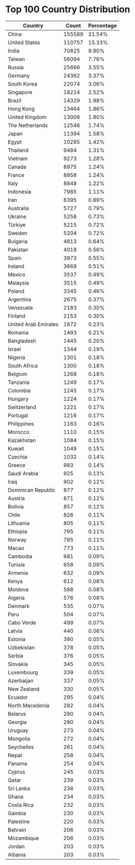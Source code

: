 # Top 100 Country Distribution
| Country | Count | Percentage |
|----|----|----|
| China | 155589 | 21.54% |
| United States | 110757 | 15.33% |
| India | 70825 | 9.80% |
| Taiwan | 56094 | 7.76% |
| Russia | 25666 | 3.55% |
| Germany | 24362 | 3.37% |
| South Korea | 22074 | 3.06% |
| Singapore | 18214 | 2.52% |
| Brazil | 14329 | 1.98% |
| Hong Kong | 13464 | 1.86% |
| United Kingdom | 13008 | 1.80% |
| The Netherlands | 12546 | 1.74% |
| Japan | 11394 | 1.58% |
| Egypt | 10285 | 1.42% |
| Thailand | 9484 | 1.31% |
| Vietnam | 9273 | 1.28% |
| Canada | 8975 | 1.24% |
| France | 8958 | 1.24% |
| Italy | 8848 | 1.22% |
| Indonesia | 7985 | 1.11% |
| Iran | 6395 | 0.89% |
| Australia | 5727 | 0.79% |
| Ukraine | 5258 | 0.73% |
| Türkiye | 5215 | 0.72% |
| Sweden | 5204 | 0.72% |
| Bulgaria | 4613 | 0.64% |
| Pakistan | 4018 | 0.56% |
| Spain | 3973 | 0.55% |
| Ireland | 3669 | 0.51% |
| Mexico | 3537 | 0.49% |
| Malaysia | 3515 | 0.49% |
| Poland | 3345 | 0.46% |
| Argentina | 2675 | 0.37% |
| Venezuela | 2183 | 0.30% |
| Finland | 2153 | 0.30% |
| United Arab Emirates | 1672 | 0.23% |
| Romania | 1493 | 0.21% |
| Bangladesh | 1445 | 0.20% |
| Israel | 1344 | 0.19% |
| Nigeria | 1301 | 0.18% |
| South Africa | 1300 | 0.18% |
| Belgium | 1268 | 0.18% |
| Tanzania | 1249 | 0.17% |
| Colombia | 1245 | 0.17% |
| Hungary | 1224 | 0.17% |
| Switzerland | 1221 | 0.17% |
| Portugal | 1216 | 0.17% |
| Philippines | 1163 | 0.16% |
| Morocco | 1110 | 0.15% |
| Kazakhstan | 1084 | 0.15% |
| Kuwait | 1049 | 0.15% |
| Czechia | 1032 | 0.14% |
| Greece | 983 | 0.14% |
| Saudi Arabia | 925 | 0.13% |
| Iraq | 902 | 0.12% |
| Dominican Republic | 877 | 0.12% |
| Austria | 871 | 0.12% |
| Bolivia | 857 | 0.12% |
| Chile | 826 | 0.11% |
| Lithuania | 805 | 0.11% |
| Ethiopia | 795 | 0.11% |
| Norway | 785 | 0.11% |
| Macao | 773 | 0.11% |
| Cambodia | 681 | 0.09% |
| Tunisia | 658 | 0.09% |
| Armenia | 632 | 0.09% |
| Kenya | 612 | 0.08% |
| Moldova | 588 | 0.08% |
| Algeria | 576 | 0.08% |
| Denmark | 535 | 0.07% |
| Peru | 504 | 0.07% |
| Cabo Verde | 499 | 0.07% |
| Latvia | 440 | 0.06% |
| Estonia | 390 | 0.05% |
| Uzbekistan | 378 | 0.05% |
| Serbia | 376 | 0.05% |
| Slovakia | 345 | 0.05% |
| Luxembourg | 339 | 0.05% |
| Azerbaijan | 337 | 0.05% |
| New Zealand | 330 | 0.05% |
| Ecuador | 295 | 0.04% |
| North Macedonia | 282 | 0.04% |
| Belarus | 280 | 0.04% |
| Georgia | 280 | 0.04% |
| Uruguay | 273 | 0.04% |
| Mongolia | 272 | 0.04% |
| Seychelles | 261 | 0.04% |
| Nepal | 258 | 0.04% |
| Panama | 254 | 0.04% |
| Cyprus | 245 | 0.03% |
| Qatar | 239 | 0.03% |
| Sri Lanka | 238 | 0.03% |
| Ghana | 234 | 0.03% |
| Costa Rica | 232 | 0.03% |
| Gambia | 230 | 0.03% |
| Palestine | 220 | 0.03% |
| Bahrain | 206 | 0.03% |
| Mozambique | 206 | 0.03% |
| Jordan | 203 | 0.03% |
| Albania | 203 | 0.03% |
